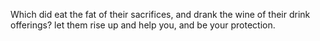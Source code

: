 Which did eat the fat of their sacrifices, and drank the wine of their drink offerings? let them rise up and help you, and be your protection.
